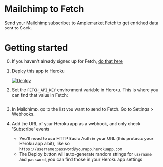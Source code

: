 # Mailchimp to Fetch

Send your Mailchimp subscribes to [Amplemarket Fetch](http://fetch.amplemarket.com/) to get enriched data sent to Slack.

# Getting started

0. If you haven't already signed up for Fetch, [do that here](http://fetch.amplemarket.com/)
1. Deploy this app to Heroku

    [![Deploy](https://www.herokucdn.com/deploy/button.svg)](https://heroku.com/deploy)

2. Set the `FETCH_API_KEY` environment variable in Heroku. This is where you can find that value in Fetch:
    
    ![]()

3. In Mailchimp, go to the list you want to send to Fetch. Go to Settings > Webhooks.
4. Add the URL of your Heroku app as a webhook, and only check 'Subscribe' events
    * You'll need to use HTTP Basic Auth in your URL (this protects your Heroku app a bit), like so: `https://username:password@yourapp.herokuapp.com`
    * The Deploy button will auto-generate random strings for `username` and `password`, you can find those in your Heroku app settings
